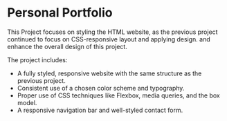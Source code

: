 # Personal Portfolio
This Project focuses on styling the HTML website, as the previous project continued to focus on CSS-responsive layout and applying design.
and enhance the overall design of this project.

The project includes: 
- A fully styled, responsive website with the same structure as the previous project.
- Consistent use of a chosen color scheme and typography.
- Proper use of CSS techniques like Flexbox, media queries, and the box model.
- A responsive navigation bar and well-styled contact form.

